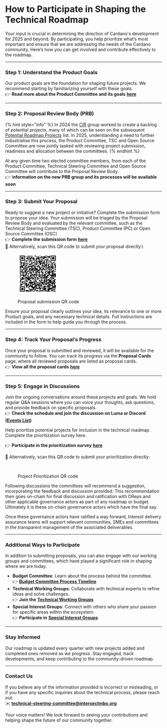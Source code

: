 # How to Participate in Shaping the Technical Roadmap

Your input is crucial in determining the direction of Cardano's development for 2025 and beyond. By participating, you help prioritize what’s most important and ensure that we are addressing the needs of the Cardano community. Here’s how you can get involved and contribute effectively to the roadmap.

***

### **Step 1: Understand the Product Goals**

Our product goals are the foundation for shaping future projects. We recommend starting by familiarizing yourself with these goals.\
👉 **Read more about the Product Committee and its goals** [**here**](https://committees.docs.intersectmbo.org/intersect-product-committee/committee-outcomes/2025-cardanos-roadmap)

***

### **Step 2: Proposal Review Body (PRB)**

{% hint style="info" %}
In 2024 the [CIR](https://committees.docs.intersectmbo.org/intersect-product-committee/working-group/core-infrastructure-roadmap-working-group) group worked to create a backlog of potential projects, many of which can be seen on the subsequent [Potential Roadmap Projects](https://committees.docs.intersectmbo.org/intersect-technical-steering-committee/technical-roadmap/potential-roadmap-projects) list. In 2025, understanding a need to further industrialise this process, the Product Committee, TSC and Open Source Committee are now jointly tasked with reviewing project submission, readiness and allocation between the committees.&#x20;
{% endhint %}

At any given time two elected committee members, from each of the Product Committee, Technical Steering Committee and Open Source Committee will contribute to the Proposal Review Body.\
👉 I**nformation on the new PRB group and its processes will be available soon**

***

### **Step 3: Submit Your Proposal**

Ready to suggest a new project or initiative? Complete the submission form to propose your idea. Your submission will be triaged by the Proposal Review Body and evaluated by the relevant committee, such as the Technical Steering Committee (TSC), Product Committee (PC) or Open Source Committee (OSC)\
👉 **Complete the submission form** [**here**](https://docs.google.com/forms/d/e/1FAIpQLSdD6vCGq1oQ3eSa3tOKN1DB3MJaMxs96zXqKp8v1ghHw6tceQ/viewform?vc=0\&c=0\&w=1\&flr=0)\
📲 Alternatively, scan this QR code to submit your proposal directly:\


<figure><img src="../.gitbook/assets/image.png" alt="" width="130"><figcaption><p>Proposal submission QR code</p></figcaption></figure>

Ensure your proposal clearly outlines your idea, its relevance to one or more Product goals, and any necessary technical details. Full instructions are included in the form to help guide you through the process.

***

### **Step 4: Track Your Proposal’s Progress**

Once your proposal is submitted and reviewed, it will be available for the community to follow. You can track its progress via the **Proposal Cards** page, where all reviewed proposals are listed as proposal cards.\
👉 **View all the proposal cards** [**here**](potential-roadmap-projects.md)

***

### **Step 5: Engage in Discussions**

Join the ongoing conversations around these projects and goals. We hold regular Q\&A sessions where you can voice your thoughts, ask questions, and provide feedback on specific proposals.\
👉 **Check the schedule and join the discussion on Luma or Discord (**[**Events List**](https://discord.com/channels/1136727663583698984/1243498043676819498)**)**

Help prioritize potential projects for inclusion in the technical roadmap. Complete the prioritization survey here.

👉 **Participate in the prioritization survey** [**here**](https://docs.google.com/forms/d/1aGwaVxHyI3vMX3UxQ2PKLxr1rVbprZ1K2735YcIAjH4)

📲 Alternatively, scan this QR code to submit your prioritization directly:

<figure><img src="https://lh7-rt.googleusercontent.com/slidesz/AGV_vUeit3f9jwV9P63-WxLnX7etHtRzng3-jhcbKiWspRE9qYpNyyg9egE2f8AZH3MSHJIG8ym5YqCzkHsoRM3ai_-53G5a2-cpgOuS7y6GBAAHBC7Bo5lHV2Uwc4Bn2zc98JTRNTJJsw=nw?key=cWzy7s7AlTpcO-cqVyV6uYk2" alt="" width="188"><figcaption><p>Project Prioritization QR code</p></figcaption></figure>

Following discussions the committees will recommend a suggestion, incorporating the feedback and discussion provided. This recommendation then goes on-chain for final discussion and ratification with DReps and other applicable governance actors as part of any roadmap or budget. Ultimately it is these on-chain governance actors which have the final say.&#x20;

Once these governance actors have ratified a way forward, Interest delivery assurance teams will support relevant communities, SMEs and committees in the transparent management of the associated deliverables.

***

### **Additional Ways to Participate**

In addition to submitting proposals, you can also engage with our working groups and committees, which have played a significant role in shaping where we are today.

* **Budget Committee**: Learn about the process behind the committee.\
  👉 [**Budget Committee Process Timeline**](https://committees.docs.intersectmbo.org/intersect-budget-committee/about/2025-budget-process-timeline)
* **Technical Working Groups**: Collaborate with technical experts to refine ideas and solve challenges.\
  👉 **Join the** [**Technical Working Groups**](https://committees.docs.intersectmbo.org/groups-overview/technical-working-groups)
* **Special Interest Groups**: Connect with others who share your passion for specific areas within the ecosystem.\
  👉 **Participate in** [**Special Interest Groups**](https://committees.docs.intersectmbo.org/groups-overview/special-interest-groups)

***

### **Stay Informed**

Our roadmap is updated every quarter with new projects added and completed ones removed as we progress. Stay engaged, track developments, and keep contributing to the community-driven roadmap.

***

### Contact Us

If you believe any of the information provided is incorrect or misleading, or if you have any specific inquiries about the technical process, please reach out:\
✉️ **technical-steering-committee@intersectmbo.org**

Your voice matters! We look forward to seeing your contributions and helping shape the future of our community together.
